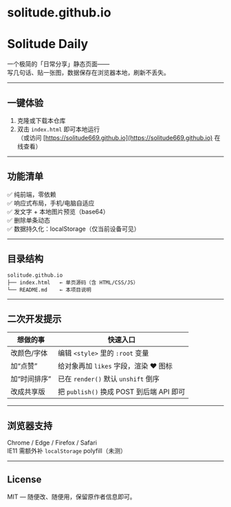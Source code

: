 # solitude.github.io
# Solitude Daily

一个极简的「日常分享」静态页面——  
写几句话、贴一张图，数据保存在浏览器本地，刷新不丢失。

---

## 一键体验
1. 克隆或下载本仓库
2. 双击 `index.html` 即可本地运行  
   （或访问 [https://solitude669.github.io](https://solitude669.github.io) 在线查看）

---

## 功能清单
✅ 纯前端，零依赖  
✅ 响应式布局，手机/电脑自适应  
✅ 发文字 + 本地图片预览（base64）  
✅ 删除单条动态  
✅ 数据持久化：localStorage（仅当前设备可见）

---

## 目录结构
```
solitude.github.io
├── index.html   ← 单页源码（含 HTML/CSS/JS）
└── README.md    ← 本项目说明
```

---

## 二次开发提示
| 想做的事 | 快速入口 |
|---|---|
| 改颜色/字体 | 编辑 `<style>` 里的 `:root` 变量 |
| 加“点赞” | 给对象再加 `likes` 字段，渲染 ♥ 图标 |
| 加“时间排序” | 已在 `render()` 默认 `unshift` 倒序 |
| 改成共享版 | 把 `publish()` 换成 POST 到后端 API 即可 |

---

## 浏览器支持
Chrome / Edge / Firefox / Safari  
IE11 需额外补 `localStorage` polyfill（未测）

---

## License
MIT — 随便改、随便用，保留原作者信息即可。
